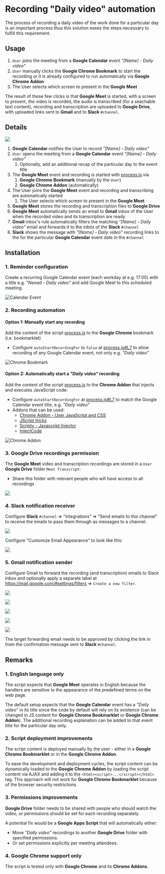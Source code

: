 # Recording "Daily video" automation
The process of recording a daily video of the work done for a particular day is an important process thus this solution eases the steps necessary to fulfill this requirement.

## Usage
1. `User` joins the meeting from a **Google Calendar** event *"[Name] - Daily video"*
1. `User` manually clicks the **Google Chrome Bookmark** to start the recording or it is already configured to run automatically via **Google Chrome Addon**
1. The User selects which screen to present in the **Google Meet**

The result of these few clicks is that **Google Meet** is started, with a screen to present, the video is recorded, the audio is transcribed (for a seachable text content), recording and transcription are uploaded to **Google Drive**, with uploaded links sent to **Gmail** and to **Slack** `#channel`.

## Details

![](img/google-meet-auto-recording.png)
1. **Google Calendar** notifies the User to record *"[Name] - Daily video"*
1. `User` opens the meeting from a **Google Calendar** event *"[Name] - Daily video"*
    1. Optionally, add an additional recap of the particular day to the event title
1. The **Google Meet** event and recording is started with [process.js](https://github.com/troxohq/google-meet-auto-recording/blob/main/process.js) via
    1. **Google Chrome Bookmark** (manually by the `User`)
    1. **Google Chrome Addon** (automatically)
1. The User joins the **Google Meet** event and recording and transcribing are automatically started
   1. The User selects which screen to present in the **Google Meet**
1. **Google Meet** stores the recording and transcription files to **Google Drive**
1. **Google Meet** automatically sends an email to **Gmail** inbox of the User when the recorded video and its transcription are ready
1. **Gmail** inbox's rule automatically filters the matching *"[Name] - Daily video"* email and forwards it to the inbox of the **Slack**
 `#channel`
1. **Slack** shows the message with *"[Name] - Daily video"* recording links to the for the particular **Google Calendar** event date in the `#channel`

## Installation

### 1. Reminder configuration
Create a recurring Google Calendar event (each workday at e.g. 17:00) with a title e.g. *"Nenad - Daily video"* and add Google Meet to this scheduled meeting.

![Calendar Event](img/calendar-event.png)

### 2. Recording automation

#### Option 1: Manually start any recording
Add the content of the script [process.js](https://github.com/troxohq/google-meet-auto-recording/blob/main/process.js) to the
**Google Chrome** bookmark (i.e. bookmarklet)
  * Configure `autoStartRecordingFor` to `false` at [process.js#L7](https://github.com/troxohq/google-meet-auto-recording/blob/c79aeac4eaa191543e492fe1dbb7e465e4a0d510/process.js#L7) to allow recording of any Google Calendar event, not only e.g. *"Daily video"*

![Chrome Bookmark](img/chrome-bookmark.png)

#### Option 2: Automatically start a *"Daily video"* recording
Add the content of the script [process.js](https://github.com/troxohq/google-meet-auto-recording/blob/main/process.js) to the **Chrome Addon** that injects and executes JavaScript code:
  * Configure `autoStartRecordingFor` at [process.js#L7](https://github.com/troxohq/google-meet-auto-recording/blob/c79aeac4eaa191543e492fe1dbb7e465e4a0d510/process.js#L7) to match the Google Calendar event title, e.g. *"Daily video"*
  * Addons that can be used:
     * [Chrome Addon - User JavaScript and CSS](https://chrome.google.com/webstore/detail/user-javascript-and-css/nbhcbdghjpllgmfilhnhkllmkecfmpld)
     * [JScript tricks](https://chrome.google.com/webstore/detail/jscript-tricks/odialddippdmebbfbflcneemfdglimod)
     * [Scripty - Javascript Injector](https://chrome.google.com/webstore/detail/scripty-javascript-inject/milkbiaeapddfnpenedfgbfdacpbcbam)
     * [InjectCode](https://chrome.google.com/webstore/detail/injectcode/flhghpihapijancfhnicbnjifdodohpi)

![Chrome Addon](img/chrome-addon.png)

### 3. Google Drive recordings permission
The **Google Meet** video and transcription recordings are stored in a `User` **Google Drive** folder `Meet Transcript`:
  * Share this folder with relevant people who will have access to all recordings

![](img/google-drive-folder-permissions.png)

### 4. Slack notification receiver
Configure **Slack** `#channel` => "Integrations" => "Send emails to this channel" to receive the emails to pass them through as messages to a channel.

![](img/slack-integrations-emails.png)

Configure "Customize  Email Appearance" to look like this:

![](img/slack-channel-message.png)


### 5. Gmail notification sender
Configure Gmail to forward the recording (and transcription) emails to Slack inbox and optionally apply a separate label at https://mail.google.com/#settings/filters => `Create a new filter`.

![](img/gmail-filter-source.png)

![](img/gmail-filter-target.png)

![](img/gmail-forwarding-address.png)

![](img/gmail-forwarding-confirmation.png)

![](img/gmail-forwarding-verification.png)


The target forwarding email needs to be approved by clicking the link in from the confirmation message sent to **Slack** `#channel`.

## Remarks
### 1. English language only
The script expects that **Google Meet** operates in English because the handlers are sensitive to the appearance of the predefined terms on the web page.

The default setup expects that the **Google Calendar** event has a *"Daily video"* in its title since the code by default will rely on its existence (can be changed in JS content for **Google Chrome Bookmarklet** or **Google Chrome Addon**). The additional recording explanation can be added to that event title for the particular day only.

### 2. Script deployment improvements
The script content is deployed manually by the user - either in a **Google Chrome Bookmarklet** or in the **Google Chrome Addon**.

To ease the development and deployment cycles, the script content can be dynamically loaded to the **Google Chrome Addon** by loading the script content via AJAX and adding it to the `<html><script>...</script></html>` tag. This approach will not work for **Google Chrome Bookmarklet** because of the browser security restrictions

### 3. Permissions improvements
**Google Drive** folder needs to be shared with people who should watch the video, or permissions should be set for each recording separately.

A potential fix would be a **Google Apps Script** that will automatically either:
* Move *"Daily video"* recordings to another **Google Drive** folder with specified permissions.
* Or set permissions explicitly per meeting attendees.

### 4. Google Chrome support only
The script is tested only with **Google Chrome** and its **Chrome Addons**.
